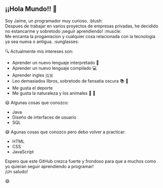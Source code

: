 ## ¡¡Hola Mundo!! :wave:

<p>Soy Jaime, un programador muy curioso. :blush: </br>
Despues de trabajar en varios proyectos de empresas privadas, he decidido no estancarme y sobretodo ¡seguir aprendiendo! :muscle: </br>
Me encanta la progamacion y cualquier cosa relacionada con la tecnologia ya sea nueva o antigua. :sunglasses: </br> </p>

:mag: Actualmente mis intereses son: 
- Aprender un nuevo lenguaje interpretado :page_with_curl:
- Aprender un nuevo lenguaje compilado :computer:
- Aprender ingles :gb:
- Leo demasiados libros, sobretodo de fansatia oscura :books: :european_castle:
- Me gusta el deporte
- Me gusta la naturaleza y los animales :feet: :sunrise_over_mountains:

:smiley: Algunas cosas que conozco: 
- Java
- Diseño de interfaces de usuario
- SQL

:sweat_smile: Agunas cosas que conozco pero debo volver a practicar: 
- HTML
- CSS
- JavaScript


Espero que este GitHub crezca fuerte y frondoso para que a muchos como yo quieran seguir aprendiendo a programar!
</br>
¡Un saludo!

:smile:

<!--
https://tutorialmarkdown.com/emojis
https://tutorialmarkdown.com/sintaxis
-->
